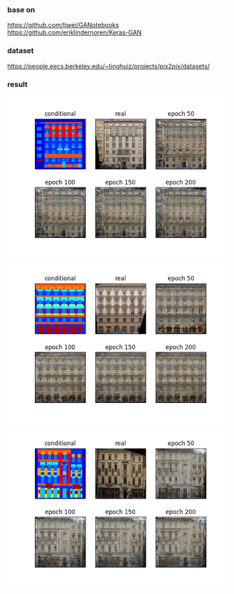 ### base on
https://github.com/tjwei/GANotebooks
https://github.com/eriklindernoren/Keras-GAN

### dataset
https://people.eecs.berkeley.edu/~tinghuiz/projects/pix2pix/datasets/

### result
<img src="result/result1.png" />
<img src="result/result2.png" />
<img src="result/result3.png" />
